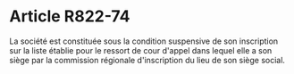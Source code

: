 # Article R822-74

La société est constituée sous la condition suspensive de son inscription sur la liste établie pour le ressort de cour d'appel dans lequel elle a son siège par la commission régionale d'inscription du lieu de son siège social.